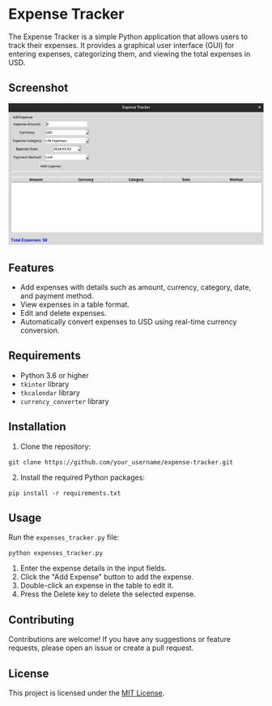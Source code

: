 # Expense Tracker

The Expense Tracker is a simple Python application that allows users to track their expenses. It provides a graphical user interface (GUI) for entering expenses, categorizing them, and viewing the total expenses in USD.

## Screenshot

<img src="./screenshot.png">

## Features

- Add expenses with details such as amount, currency, category, date, and payment method.
- View expenses in a table format.
- Edit and delete expenses.
- Automatically convert expenses to USD using real-time currency conversion.

## Requirements

- Python 3.6 or higher
- `tkinter` library
- `tkcalendar` library
- `currency_converter` library

## Installation

1. Clone the repository:

```
git clone https://github.com/your_username/expense-tracker.git
```

2. Install the required Python packages:

```
pip install -r requirements.txt
```

## Usage

Run the `expenses_tracker.py` file:

```
python expenses_tracker.py
```

1. Enter the expense details in the input fields.
2. Click the "Add Expense" button to add the expense.
3. Double-click an expense in the table to edit it.
4. Press the Delete key to delete the selected expense.

## Contributing

Contributions are welcome! If you have any suggestions or feature requests, please open an issue or create a pull request.

## License

This project is licensed under the [MIT License](LICENSE).
